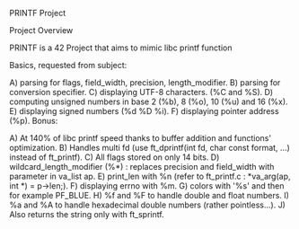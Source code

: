 PRINTF Project

Project Overview

PRINTF is a 42 Project that aims to mimic libc printf function

Basics, requested from subject:

A) parsing for flags, field_width, precision, length_modifier.
B) parsing for conversion specifier.
C) displaying UTF-8 characters. (%C and %S).
D) computing unsigned numbers in base 2 (%b), 8 (%o), 10 (%u) and 16 (%x).
E) displaying signed numbers (%d %D %i).
F) displaying pointer address (%p).
Bonus:

A) At 140% of libc printf speed thanks to buffer addition and functions' optimization.
B) Handles multi fd (use ft_dprintf(int fd, char const format, ...) instead of ft_printf).
C) All flags stored on only 14 bits.
D) wildcard_length_modifier (%*) : replaces precision and field_width with parameter in va_list ap.
E) print_len with %n (refer to ft_printf.c : *va_arg(ap, int *) = p->len;).
F) displaying errno with %m.
G) colors with '%s' and then for example PF_BLUE.
H) %f and %F to handle double and float numbers.
I) %a and %A to handle hexadecimal double numbers (rather pointless...).
J) Also returns the string only with ft_sprintf.
